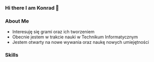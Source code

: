### Hi there I am Konrad 👋
### About Me
<ul>
  <li>Interesuję się grami oraz ich tworzeniem</li>
  <li>Obecnie jestem w trakcie nauki w Technikum Informatycznym</li>
  <li>Jestem otwarty na nowe wywania oraz naukę nowych umiejętności</li>
</ul>

### Skills


<!--
**reksio6666/reksio6666** is a ✨ _special_ ✨ repository because its `README.md` (this file) appears on your GitHub profile.



-->
